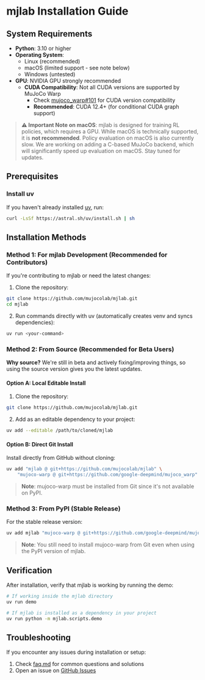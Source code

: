 # mjlab Installation Guide

## System Requirements

- **Python**: 3.10 or higher
- **Operating System**: 
  - Linux (recommended)
  - macOS (limited support - see note below)
  - Windows (untested)
- **GPU**: NVIDIA GPU strongly recommended
  - **CUDA Compatibility**: Not all CUDA versions are supported by MuJoCo Warp
    - Check [mujoco_warp#101](https://github.com/google-deepmind/mujoco_warp/issues/101) for CUDA version compatibility
    - **Recommended**: CUDA 12.4+ (for conditional CUDA graph support)

> **⚠️ Important Note on macOS**: mjlab is designed for training RL policies, which requires a GPU. While macOS is technically supported, it is **not recommended**. Policy evaluation on macOS is also currently slow. We are working on adding a C-based MuJoCo backend, which will significantly speed up evaluation on macOS. Stay tuned for updates.

## Prerequisites

### Install uv

If you haven't already installed [uv](https://docs.astral.sh/uv/), run:

```bash
curl -LsSf https://astral.sh/uv/install.sh | sh
```

## Installation Methods

### Method 1: For mjlab Development (Recommended for Contributors)

If you're contributing to mjlab or need the latest changes:

1. Clone the repository:
```bash
git clone https://github.com/mujocolab/mjlab.git
cd mjlab
```

2. Run commands directly with uv (automatically creates venv and syncs dependencies):
```bash
uv run <your-command>
```

### Method 2: From Source (Recommended for Beta Users)

**Why source?** We're still in beta and actively fixing/improving things, so using the source version gives you the latest updates.

#### Option A: Local Editable Install

1. Clone the repository:
```bash
git clone https://github.com/mujocolab/mjlab.git
```

2. Add as an editable dependency to your project:
```bash
uv add --editable /path/to/cloned/mjlab
```

#### Option B: Direct Git Install

Install directly from GitHub without cloning:

```bash
uv add "mjlab @ git+https://github.com/mujocolab/mjlab" \
    "mujoco-warp @ git+https://github.com/google-deepmind/mujoco_warp"
```

> **Note**: mujoco-warp must be installed from Git since it's not available on PyPI.

### Method 3: From PyPI (Stable Release)

For the stable release version:

```bash
uv add mjlab "mujoco-warp @ git+https://github.com/google-deepmind/mujoco_warp@486642c3fa262a989b482e0e506716d5793d61a9"
```

> **Note**: You still need to install mujoco-warp from Git even when using the PyPI version of mjlab.

## Verification

After installation, verify that mjlab is working by running the demo:

```bash
# If working inside the mjlab directory
uv run demo

# If mjlab is installed as a dependency in your project
uv run python -m mjlab.scripts.demo
```

## Troubleshooting

If you encounter any issues during installation or setup:
1. Check [faq.md](faq.md) for common questions and solutions
2. Open an issue on [GitHub Issues](https://github.com/mujocolab/mjlab/issues)

